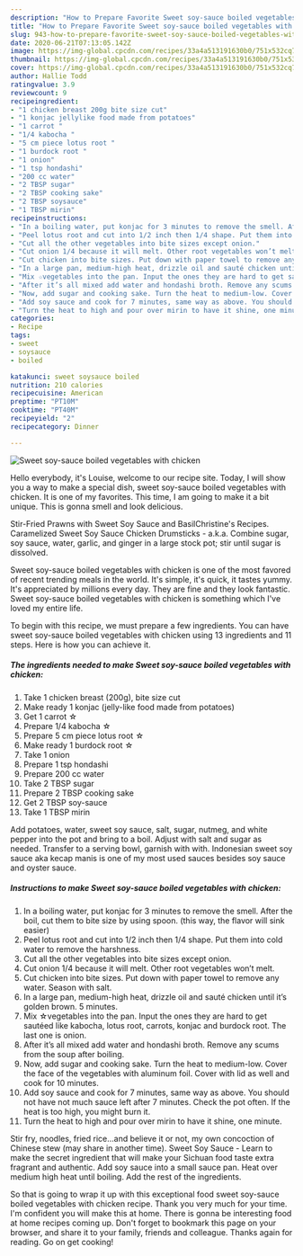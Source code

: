 ```yaml
---
description: "How to Prepare Favorite Sweet soy-sauce boiled vegetables with chicken"
title: "How to Prepare Favorite Sweet soy-sauce boiled vegetables with chicken"
slug: 943-how-to-prepare-favorite-sweet-soy-sauce-boiled-vegetables-with-chicken
date: 2020-06-21T07:13:05.142Z
image: https://img-global.cpcdn.com/recipes/33a4a513191630b0/751x532cq70/sweet-soy-sauce-boiled-vegetables-with-chicken-recipe-main-photo.jpg
thumbnail: https://img-global.cpcdn.com/recipes/33a4a513191630b0/751x532cq70/sweet-soy-sauce-boiled-vegetables-with-chicken-recipe-main-photo.jpg
cover: https://img-global.cpcdn.com/recipes/33a4a513191630b0/751x532cq70/sweet-soy-sauce-boiled-vegetables-with-chicken-recipe-main-photo.jpg
author: Hallie Todd
ratingvalue: 3.9
reviewcount: 9
recipeingredient:
- "1 chicken breast 200g bite size cut"
- "1 konjac jellylike food made from potatoes"
- "1 carrot "
- "1/4 kabocha "
- "5 cm piece lotus root "
- "1 burdock root "
- "1 onion"
- "1 tsp hondashi"
- "200 cc water"
- "2 TBSP sugar"
- "2 TBSP cooking sake"
- "2 TBSP soysauce"
- "1 TBSP mirin"
recipeinstructions:
- "In a boiling water, put konjac for 3 minutes to remove the smell. After the boil, cut them to bite size by using spoon. (this way, the flavor will sink easier)"
- "Peel lotus root and cut into 1/2 inch then 1/4 shape. Put them into cold water to remove the harshness."
- "Cut all the other vegetables into bite sizes except onion."
- "Cut onion 1/4 because it will melt. Other root vegetables won’t melt."
- "Cut chicken into bite sizes. Put down with paper towel to remove any water. Season with salt."
- "In a large pan, medium-high heat, drizzle oil and sauté chicken until it’s golden brown. 5 minutes."
- "Mix ☆vegetables into the pan. Input the ones they are hard to get sautéed like kabocha, lotus root, carrots, konjac and burdock root. The last one is onion."
- "After it’s all mixed add water and hondashi broth. Remove any scums from the soup after boiling."
- "Now, add sugar and cooking sake. Turn the heat to medium-low. Cover the face of the vegetables with aluminum foil. Cover with lid as well and cook for 10 minutes."
- "Add soy sauce and cook for 7 minutes, same way as above. You should not have not much sauce left after 7 minutes. Check the pot often. If the heat is too high, you might burn it."
- "Turn the heat to high and pour over mirin to have it shine, one minute."
categories:
- Recipe
tags:
- sweet
- soysauce
- boiled

katakunci: sweet soysauce boiled 
nutrition: 210 calories
recipecuisine: American
preptime: "PT10M"
cooktime: "PT40M"
recipeyield: "2"
recipecategory: Dinner

---
```



![Sweet soy-sauce boiled vegetables with chicken](https://img-global.cpcdn.com/recipes/33a4a513191630b0/751x532cq70/sweet-soy-sauce-boiled-vegetables-with-chicken-recipe-main-photo.jpg)

Hello everybody, it's Louise, welcome to our recipe site. Today, I will show you a way to make a special dish, sweet soy-sauce boiled vegetables with chicken. It is one of my favorites. This time, I am going to make it a bit unique. This is gonna smell and look delicious.

Stir-Fried Prawns with Sweet Soy Sauce and BasilChristine&#39;s Recipes. Caramelized Sweet Soy Sauce Chicken Drumsticks - a.k.a. Combine sugar, soy sauce, water, garlic, and ginger in a large stock pot; stir until sugar is dissolved.

Sweet soy-sauce boiled vegetables with chicken is one of the most favored of recent trending meals in the world. It's simple, it's quick, it tastes yummy. It's appreciated by millions every day. They are fine and they look fantastic. Sweet soy-sauce boiled vegetables with chicken is something which I've loved my entire life.


To begin with this recipe, we must prepare a few ingredients. You can have sweet soy-sauce boiled vegetables with chicken using 13 ingredients and 11 steps. Here is how you can achieve it.

<!--inarticleads1-->

##### The ingredients needed to make Sweet soy-sauce boiled vegetables with chicken:

1. Take 1 chicken breast (200g), bite size cut
1. Make ready 1 konjac (jelly-like food made from potatoes)
1. Get 1 carrot ☆
1. Prepare 1/4 kabocha ☆
1. Prepare 5 cm piece lotus root ☆
1. Make ready 1 burdock root ☆
1. Take 1 onion
1. Prepare 1 tsp hondashi
1. Prepare 200 cc water
1. Take 2 TBSP sugar
1. Prepare 2 TBSP cooking sake
1. Get 2 TBSP soy-sauce
1. Take 1 TBSP mirin


Add potatoes, water, sweet soy sauce, salt, sugar, nutmeg, and white pepper into the pot and bring to a boil. Adjust with salt and sugar as needed. Transfer to a serving bowl, garnish with with. Indonesian sweet soy sauce aka kecap manis is one of my most used sauces besides soy sauce and oyster sauce. 

<!--inarticleads2-->

##### Instructions to make Sweet soy-sauce boiled vegetables with chicken:

1. In a boiling water, put konjac for 3 minutes to remove the smell. After the boil, cut them to bite size by using spoon. (this way, the flavor will sink easier)
1. Peel lotus root and cut into 1/2 inch then 1/4 shape. Put them into cold water to remove the harshness.
1. Cut all the other vegetables into bite sizes except onion.
1. Cut onion 1/4 because it will melt. Other root vegetables won’t melt.
1. Cut chicken into bite sizes. Put down with paper towel to remove any water. Season with salt.
1. In a large pan, medium-high heat, drizzle oil and sauté chicken until it’s golden brown. 5 minutes.
1. Mix ☆vegetables into the pan. Input the ones they are hard to get sautéed like kabocha, lotus root, carrots, konjac and burdock root. The last one is onion.
1. After it’s all mixed add water and hondashi broth. Remove any scums from the soup after boiling.
1. Now, add sugar and cooking sake. Turn the heat to medium-low. Cover the face of the vegetables with aluminum foil. Cover with lid as well and cook for 10 minutes.
1. Add soy sauce and cook for 7 minutes, same way as above. You should not have not much sauce left after 7 minutes. Check the pot often. If the heat is too high, you might burn it.
1. Turn the heat to high and pour over mirin to have it shine, one minute.


Stir fry, noodles, fried rice…and believe it or not, my own concoction of Chinese stew (may share in another time). Sweet Soy Sauce - Learn to make the secret ingredient that will make your Sichuan food taste extra fragrant and authentic. Add soy sauce into a small sauce pan. Heat over medium high heat until boiling. Add the rest of the ingredients. 

So that is going to wrap it up with this exceptional food sweet soy-sauce boiled vegetables with chicken recipe. Thank you very much for your time. I'm confident you will make this at home. There is gonna be interesting food at home recipes coming up. Don't forget to bookmark this page on your browser, and share it to your family, friends and colleague. Thanks again for reading. Go on get cooking!

